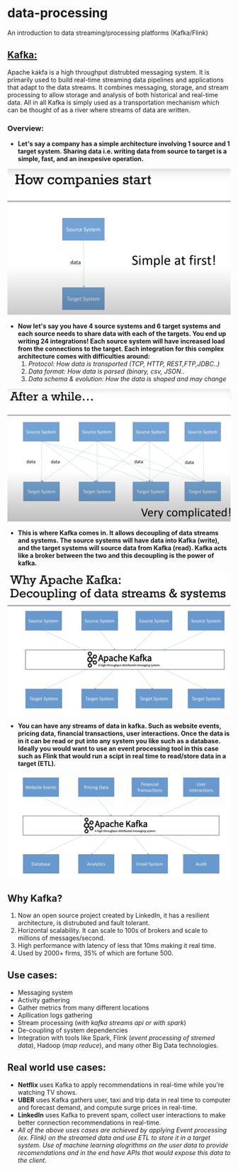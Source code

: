 # data-processing
An introduction to data streaming/processing platforms (Kafka/Flink)

## [Kafka:](/kafka-setup/usage.md)
Apache kakfa is a high throughput distrubted messaging system. It is primarily used to build real-time streaming data pipelines and applications that adapt to the data streams. It combines messaging, storage, and stream processing to allow storage and analysis of both historical and real-time data. All in all Kafka is simply used as a transportation mechanism which can be thought of as a river where streams of data are written.

### Overview:

- **Let's say a company has a simple architecture involving 1 source and 1 target system. Sharing data i.e. writing data from source to target is a simple, fast, and an inexpesive operation.**

![Alt text](/assets/simple.png)

- **Now let's say you have 4 source systems and 6 target systems and each source needs to share data with each of the targets. You end up writing 24 integrations! Each source system will have increased load from the connections to the target. Each integration for this complex architecture comes with difficulties around:** 
    1) *Protocol: How data is transported (TCP, HTTP, REST,FTP,JDBC..)*
    2) *Data format: How data is parsed (binary, csv, JSON..*
    3) *Data schema & evolution: How the data is shaped and may change*


![Alt text](/assets/complex.png)

- **This is where Kafka comes in. It allows decoupling of data streams and systems. The source systems will have data into Kafka (write), and the target systems will source data from Kafka (read). Kafka acts like a broker between the two and this decoupling is the power of kafka.**

![Alt text](/assets/kafka.png)

- **You can have any streams of data in kafka. Such as website events, pricing data, financial transactions, user interactions. Once the data is in it can be read or put into any system you like such as a database. Ideally you would want to use an event processing tool in this case such as Flink that would run a scipt in real time to read/store data in a target (ETL).**


![Alt text](/assets/kafka-ex.png)

## Why Kafka?
1) Now an open source project created by LinkedIn, it has a resilient architecture, is distrubuted and fault tolerant.
2) Horizontal scalability. It can scale to 100s of brokers and scale to millions of messages/second.
3) High performance  with latency of less that 10ms making it real time.
4) Used by 2000+ firms, 35% of which are fortune 500.

## Use cases:
- Messaging system
- Activity gathering
- Gather metrics from many different locations
- Apllication logs gathering
- Stream processing (*with kafka streams api or with spark*)
- De-coupling of system dependencies
- Integration with tools like Spark, Flink (*event processing of stremed data*), Hadoop (*map reduce*), and many other Big Data technologies.

## Real world use cases:
- **Netflix** uses Kafka to apply recommendations in real-time while you're watching TV shows. 
- **UBER** uses Kafka gathers user, taxi and trip data in real time to computer and forecast demand, and compute surge prices in real-time.
- **LinkedIn** uses Kafka to prevent spam, collect user interactions to make better connection recommendations in real-time.
- *All of the above uses cases are achieved by applying Event processing (ex. Flink) on the streamed data and use ETL to store it in a target system. Use of machine learning alogrithms on the user data to provide recomendations and in the end have APIs that would expose this data to the client.*


